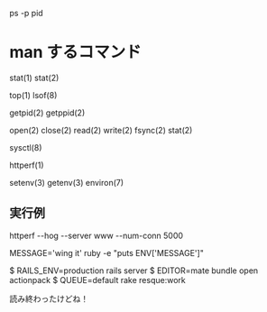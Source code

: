 ps -p pid

# man するコマンド

stat(1) stat(2)

top(1) lsof(8)

getpid(2)  getppid(2)

open(2) close(2) read(2) write(2) fsync(2) stat(2)

sysctl(8)

httperf(1)

setenv(3) getenv(3) environ(7)


## 実行例

httperf --hog --server www --num-conn 5000

MESSAGE='wing it' ruby -e "puts ENV['MESSAGE']"

$ RAILS_ENV=production rails server
$ EDITOR=mate bundle open actionpack
$ QUEUE=default rake resque:work


読み終わったけどね！
